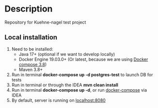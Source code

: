 # Description

Repository for Kuehne-nagel test project

## Local installation
1. Need to be installed:
   - Java 17+ (optional if we want to develop locally)
   - Docker Engine 19.03.0+ (Or latest, because we are using [Docker compose 3.8](https://docs.docker.com/compose/compose-file/compose-versioning/)) 
   - Maven 3.8+
2. Run in terminal **docker-compose up -d postgres-test** to launch DB for tests
3. Run in terminal or through the IDEA **mvn clean install**
4. Run in terminal **docker-compose up -d**, or run [docker-compose](docker-compose.yml) via IDEA
5. By default, server is running on [localhost:8080](http://localhost:8080)
